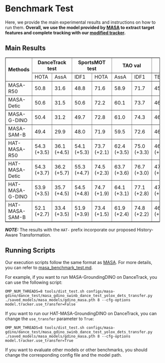 # Benchmark Test

Here, we provide the main experimental results and instructions on how to run them. 
**Overall, we use the model provided by [MASA](https://github.com/siyuanliii/masa) to extract target features and complete tracking with our [modified tracker](../masa/models/tracker/masa_tao_transfer_tracker.py).**

## Main Results

<table border="1">
  <tr>
    <th rowspan="2">Methods</th>
    <th colspan="2">DanceTrack test</th>
    <th colspan="2">SportsMOT test</th>
    <th colspan="2">TAO val</th>
  </tr>
  <tr>
    <td>HOTA</td>
    <td>AssA</td>
    <td>IDF1</td>
    <td>HOTA</td>
    <td>AssA</td>
    <td>IDF1</td>
    <td>TETA</td>
    <td>AssocA</td>
  </tr>
  <tr>
    <td>MASA-R50</td>
    <td>50.8</td>
    <td>31.6</td>
    <td>48.8</td>
    <td>71.6</td>
    <td>58.9</td>
    <td>71.7</td>
    <td>45.8</td>
    <td>42.7</td>
  </tr>
  <tr>
    <td>MASA-Detic</td>
    <td>50.6</td>
    <td>31.5</td>
    <td>50.6</td>
    <td>72.2</td>
    <td>60.1</td>
    <td>73.7</td>
    <td>46.5</td>
    <td>44.5</td>
  </tr>
  <tr>
    <td>MASA-G-DINO</td>
    <td>50.4</td>
    <td>31.2</td>
    <td>49.7</td>
    <td>72.8</td>
    <td>61.0</td>
    <td>74.3</td>
    <td>46.8</td>
    <td>45.0</td>
  </tr>
  <tr>
    <td>MASA-SAM-B</td>
    <td>49.4</td>
    <td>29.9</td>
    <td>48.0</td>
    <td>71.9</td>
    <td>59.5</td>
    <td>72.6</td>
    <td>46.2</td>
    <td>43.7</td>
  </tr>
  <tr>
    <td>HAT-MASA-R50</td>
    <td>54.3 (+3.5)</td>
    <td>36.1 (+4.5)</td>
    <td>54.1 (+5.3)</td>
    <td>73.7 (+2.1)</td>
    <td>62.4 (+3.5)</td>
    <td>75.0 (+3.3)</td>
    <td>46.4 (+0.6)</td>
    <td>44.4 (+1.7)</td>
  </tr>
  <tr>
    <td>HAT-MASA-Detic</td>
    <td>54.3 (+3.7)</td>
    <td>36.2 (+5.7)</td>
    <td>55.3 (+4.7)</td>
    <td>74.5 (+2.3)</td>
    <td>63.7 (+3.6)</td>
    <td>76.7 (+3.0)</td>
    <td>47.2 (+0.7)</td>
    <td>46.4 (+1.9)</td>
  </tr>
  <tr>
    <td>HAT-MASA-G-DINO</td>
    <td>53.9 (+3.5)</td>
    <td>35.7 (+4.5)</td>
    <td>54.5 (+4.8)</td>
    <td>74.7 (+1.9)</td>
    <td>64.1 (+3.1)</td>
    <td>77.1 (+2.8)</td>
    <td>47.5 (+0.7)</td>
    <td>46.7 (+1.7)</td>
  </tr>
  <tr>
    <td>HAT-MASA-SAM-B</td>
    <td>52.1 (+2.7)</td>
    <td>33.4 (+3.5)</td>
    <td>51.9 (+3.9)</td>
    <td>73.4 (+1.5)</td>
    <td>61.9 (+2.4)</td>
    <td>74.8 (+2.2)</td>
    <td>46.9 (+0.7)</td>
    <td>45.6 (+1.9)</td>
  </tr>
</table>

***NOTE:*** The results with the `HAT-` prefix incorporate our proposed History-Aware Transformation.

## Running Scripts

Our execution scripts follow the same format as [MASA](https://github.com/siyuanliii/masa). For more details, you can refer to [masa_benchmark_test.md](./masa_benchmark_test.md).

For example, if you want to run MASA-GroundingDINO on DanceTrack, you can use the following script:

```shell
OMP_NUM_THREADS=8 tools/dist_test.sh configs/masa-gdino/dance_test/masa_gdino_swinb_dance_test_yolox_dets_transfer.py ./saved_models/masa_models/gdino_masa.pth 8 --cfg-options model.tracker.use_transfer=False
```

If you want to run our HAT-MASA-GroundingDINO on DanceTrack, you can change the `use_transfer` parameter to `True`:

```shell
OMP_NUM_THREADS=8 tools/dist_test.sh configs/masa-gdino/dance_test/masa_gdino_swinb_dance_test_yolox_dets_transfer.py ./saved_models/masa_models/gdino_masa.pth 8 --cfg-options model.tracker.use_transfer=True
```

If you want to evaluate other models or other benchmarks, you should change the corresponding config file and the model path.

